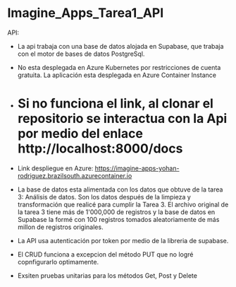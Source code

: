 # Imagine_Apps_Tarea1_API
API:
	
 * La api trabaja con una base de datos alojada en Supabase, que trabaja con el motor de bases de datos PostgreSql.

* No esta desplegada en Azure Kubernetes por restricciones de cuenta gratuita. La aplicación esta desplegada en Azure Container Instance

* # Si no funciona el link, al clonar el repositorio se interactua con la Api por medio del enlace http://localhost:8000/docs

* Link despliegue en Azure: https://imagine-apps-yohan-rodriguez.brazilsouth.azurecontainer.io

 * La base de datos esta alimentada con los datos que obtuve de la tarea 3: Análisis de datos. Son los datos después de la 
	  limpieza y transformación que realicé para cumplir la Tarea 3. El archivo original de la tarea 3 tiene más de 1'000,000 de
	  registros y la base de datos en Supabase la formé con 100 registros tomados aleatoriamente de más millon de registros 
	  originales.

 * La API usa autenticación por token por medio de la libreria de supabase.

 * El CRUD funciona a excepcion del método PUT que no logré copnfigurarlo optimamente.

 * Exsiten pruebas unitarias para los métodos Get, Post y Delete
